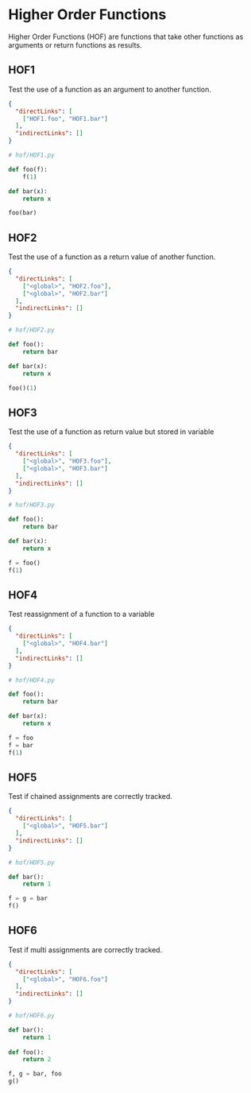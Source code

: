 # Higher Order Functions
Higher Order Functions (HOF) are functions that take other functions as arguments or return functions as results.

## HOF1
[//]: # (MAIN: global)
Test the use of a function as an argument to another function.

```json
{
  "directLinks": [
    ["HOF1.foo", "HOF1.bar"]
  ],
  "indirectLinks": []
}
```
```python
# hof/HOF1.py

def foo(f):
    f(1)

def bar(x):
    return x

foo(bar)
```
[//]: # (END)

## HOF2
[//]: # (MAIN: global)
Test the use of a function as a return value of another function.

```json
{
  "directLinks": [
    ["<global>", "HOF2.foo"],
    ["<global>", "HOF2.bar"]
  ],
  "indirectLinks": []
}
```
```python
# hof/HOF2.py

def foo():
    return bar

def bar(x):
    return x

foo()(1)
```
[//]: # (END)

## HOF3
[//]: # (MAIN: global)
Test the use of a function as return value but stored in variable

```json
{
  "directLinks": [
    ["<global>", "HOF3.foo"],
    ["<global>", "HOF3.bar"]
  ],
  "indirectLinks": []
}
```
```python
# hof/HOF3.py

def foo():
    return bar

def bar(x):
    return x

f = foo()
f(1)
```
[//]: # (END)

## HOF4
[//]: # (MAIN: global)
Test reassignment of a function to a variable

```json
{
  "directLinks": [
    ["<global>", "HOF4.bar"]
  ],
  "indirectLinks": []
}
```
```python
# hof/HOF4.py

def foo():
    return bar

def bar(x):
    return x

f = foo
f = bar
f(1)
```
[//]: # (END)

## HOF5
[//]: # (MAIN: global)
Test if chained assignments are correctly tracked.

```json
{
  "directLinks": [
    ["<global>", "HOF5.bar"]
  ],
  "indirectLinks": []
}
```
```python
# hof/HOF5.py

def bar():
    return 1

f = g = bar
f()
```
[//]: # (END)

## HOF6
[//]: # (MAIN: global)
Test if multi assignments are correctly tracked.

```json
{
  "directLinks": [
    ["<global>", "HOF6.foo"]
  ],
  "indirectLinks": []
}
```
```python
# hof/HOF6.py

def bar():
    return 1
    
def foo():
    return 2

f, g = bar, foo
g()
```
[//]: # (END)


